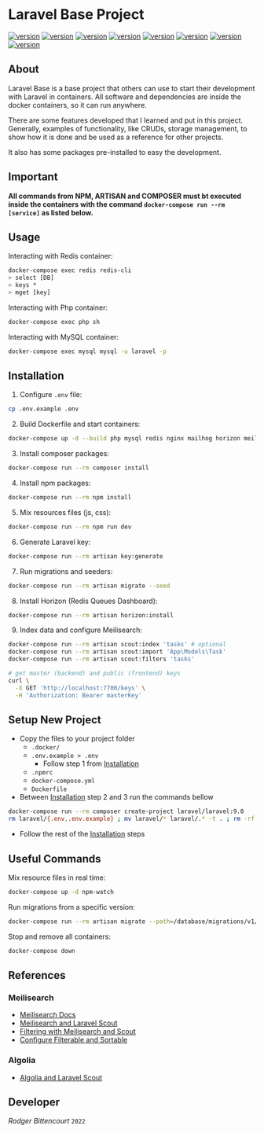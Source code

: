# Laravel Base Project

[![version](https://img.shields.io/badge/PHP-8.1-787CB5)](https://php.net)
[![version](https://img.shields.io/badge/Composer-2.3-89552C)](https://getcomposer.org)
[![version](https://img.shields.io/badge/Laravel-9.12-FF291A)](https://laravel.com)
[![version](https://img.shields.io/badge/Nginx-1.21.6-009639)](https://nginx.com)
[![version](https://img.shields.io/badge/MySQL-8.0-1C4863)](https://mysql.com)
[![version](https://img.shields.io/badge/Redis-7.0.2-D82C20)](https://redis.io)
[![version](https://img.shields.io/badge/npm-8.5.5-CC3534)](https://npmjs.com)
[![version](https://img.shields.io/badge/Node.js-16-026E00)](https://nodejs.com)

## About

Laravel Base is a base project that others can use to start their development
with Laravel in containers. All software and dependencies are inside the docker
containers, so it can run anywhere.

There are some features developed that I learned and put in this project.
Generally, examples of functionality, like CRUDs, storage management, to show how it is done and be used as a reference for other projects.

It also has some packages pre-installed to easy the development.

## Important

**All commands from NPM, ARTISAN and COMPOSER must bt executed
inside the containers with the command `docker-compose run --rm [service]`
as listed below.**

## Usage

Interacting with Redis container:

```sh
docker-compose exec redis redis-cli
> select [DB]
> keys *
> mget [key]
```

Interacting with Php container:

```sh
docker-compose exec php sh
```

Interacting with MySQL container:

```sh
docker-compose exec mysql mysql -u laravel -p
```

## Installation

1. Configure `.env` file:

```sh
cp .env.example .env
```

2. Build Dockerfile and start containers:

```sh
docker-compose up -d --build php mysql redis nginx mailhog horizon meilisearch npm-watch
```

3. Install composer packages:

```sh
docker-compose run --rm composer install
```

4. Install npm packages:

```sh
docker-compose run --rm npm install
```

5. Mix resources files (js, css):

```sh
docker-compose run --rm npm run dev
```

6. Generate Laravel key:

```sh
docker-compose run --rm artisan key:generate
```

7. Run migrations and seeders:

```sh
docker-compose run --rm artisan migrate --seed
```

8. Install Horizon (Redis Queues Dashboard):

```sh
docker-compose run --rm artisan horizon:install
```

9. Index data and configure Meilisearch:

```sh
docker-compose run --rm artisan scout:index 'tasks' # optional
docker-compose run --rm artisan scout:import 'App\Models\Task'
docker-compose run --rm artisan scout:filters 'tasks'

# get master (backend) and public (frontend) keys
curl \
  -X GET 'http://localhost:7700/keys' \
  -H 'Authorization: Bearer masterKey'

```

## Setup New Project

- Copy the files to your project folder
  - `.docker/`
  - `.env.example > .env`
    - Follow step 1 from [Installation](#installation)
  - `.npmrc`
  - `docker-compose.yml`
  - `Dockerfile`
- Between [Installation](#installation) step 2 and 3 run the commands bellow

```sh
docker-compose run --rm composer create-project laravel/laravel:9.0
rm laravel/{.env,.env.example} ; mv laravel/* laravel/.* -t . ; rm -rf laravel/
```

- Follow the rest of the [Installation](#installation) steps

## Useful Commands

Mix resource files in real time:

```sh
docker-compose up -d npm-watch
```

Run migrations from a specific version:

```sh
docker-compose run --rm artisan migrate --path=/database/migrations/v1/
```

Stop and remove all containers:

```sh
docker-compose down
```

## References

### Meilisearch

- [Meilisearch Docs](https://meilisearch.com)
- [Meilisearch and Laravel Scout](https://laravel-news.com/getting-started-laravel-scout-meilisearch)
- [Filtering with Meilisearch and Scout](https://serversideup.net/filtering-meilisearch-search-results-with-laravel-scout)
- [Configure Filterable and Sortable](https://laracasts.com/discuss/channels/general-discussion/laravel-scout-meilisearch-add-filterableattributes-sortableattributes-upon-import)

### Algolia

- [Algolia and Laravel Scout](https://code.tutsplus.com/tutorials/how-to-setup-a-full-text-search-using-scout-in-laravel--cms-30702)

## Developer

_Rodger Bittencourt_ `2022`

